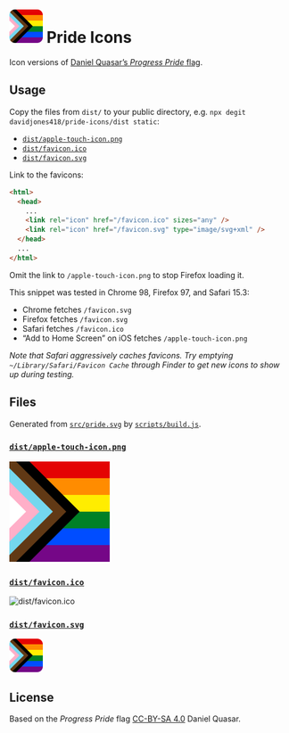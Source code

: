 # ![Pride Icon](src/pride.svg) Pride Icons

Icon versions of [Daniel Quasar’s _Progress Pride_ flag](https://progress.gay).

## Usage

Copy the files from `dist/` to your public directory, e.g. `npx degit davidjones418/pride-icons/dist static`:

- [`dist/apple-touch-icon.png`](dist/apple-touch-icon.png)
- [`dist/favicon.ico`](dist/favicon.ico)
- [`dist/favicon.svg`](dist/favicon.svg)

Link to the favicons:

```html
<html>
  <head>
    ...
    <link rel="icon" href="/favicon.ico" sizes="any" />
    <link rel="icon" href="/favicon.svg" type="image/svg+xml" />
  </head>
  ...
</html>
```

Omit the link to `/apple-touch-icon.png` to stop Firefox loading it.

This snippet was tested in Chrome 98, Firefox 97, and Safari 15.3:

- Chrome fetches `/favicon.svg`
- Firefox fetches `/favicon.svg`
- Safari fetches `/favicon.ico`
- “Add to Home Screen” on iOS fetches `/apple-touch-icon.png`

_Note that Safari aggressively caches favicons. Try emptying `~/Library/Safari/Favicon Cache` through Finder to get new icons to show up during testing._

## Files

Generated from [`src/pride.svg`](src/pride.svg) by [`scripts/build.js`](scripts/build.js).

### [`dist/apple-touch-icon.png`](dist/apple-touch-icon.png)

![dist/apple-touch-icon.png](dist/apple-touch-icon.png)

### [`dist/favicon.ico`](dist/favicon.ico)

![dist/favicon.ico](dist/favicon.ico)

### [`dist/favicon.svg`](dist/favicon.svg)

![dist/favicon.svg](dist/favicon.svg)

## License

Based on the _Progress Pride_ flag [CC-BY-SA 4.0](https://creativecommons.org/licenses/by-nc-sa/4.0/) Daniel Quasar.
